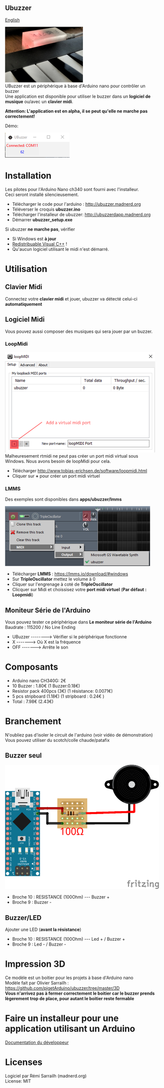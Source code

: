 Ubuzzer
-------

[English](https://github.com/pigetArduino/ubuzzer/)

![Photo UBuzzer](https://github.com/pigetArduino/ubuzzer/raw/master/doc/ubuzzer_photo.jpg)   
UBuzzer est un périphérique à base d'Arduino nano pour contrôler un buzzer   
Une application est disponible pour utiliser le buzzer dans un **logiciel de musique** ou/avec un **clavier midi**.

**Attention: L'application est en alpha, il se peut qu'elle ne marche pas correctement!**      

Démo: 

![UBuzzer App](https://github.com/pigetArduino/ubuzzer/raw/master/doc/ubuzzer_app.png)   

# Installation
Les pilotes pour l'Arduino Nano ch340 sont fourni avec l'installeur.    
Ceci seront installé silencieusement.

* Télécharger le code pour l'arduino : http://ubuzzer.madnerd.org
* Téléverser le croquis **ubuzzer.ino**
* Télécharger l'installeur de ubuzzer: http://ubuzzerdapp.madnerd.org  
* Démarrer **ubuzzer_setup.exe**  

Si ubuzzer **ne marche pas**, vérifier 
* Si Windows est **à jour**
* [Redistribuable Visual C++](https://www.microsoft.com/fr-fr/download/details.aspx?id=48145) !
* Qu'aucun logiciel utilisant le midi n'est démarré.

# Utilisation
## Clavier Midi
Connectez votre **clavier midi** et jouer, ubuzzer va détecté celui-ci **automatiquement**

## Logiciel Midi
Vous pouvez aussi composer des musiques qui sera jouer par un buzzer.    
### LoopMidi
![LoopMidi Ajouter un port Midi](https://github.com/pigetArduino/ubuzzer/raw/master/doc/loopMidi.png)     
Malheuresement rtmidi ne peut pas créer un port midi virtual sous Windows.
Nous avons besoin de loopMidi pour cela.    
* Télécharger http://www.tobias-erichsen.de/software/loopmidi.html   
* Cliquer sur **+** pour créer un port midi virtuel

### LMMS
Des exemples sont disponibles dans **apps/ubuzzer/lmms**

![Ubuzzer dans LMMS](https://github.com/pigetArduino/ubuzzer/raw/master/doc/ubuzzer_lmms.png)
* Télécharger **LMMS** : https://lmms.io/download/#windows
* Sur **TripleOscillator** mettez le volume à 0
* Cliquer sur l'engrenage à coté de **TripleOscillator**
* Clicquer sur Midi et choissisez votre **port midi virtuel** (**Par défaut : Loopmidi**)

## Moniteur Série de l'Arduino
Vous pouvez tester ce périphérique dans **Le moniteur série de l'Arduino**    
Baudrate : 115200 / No Line Ending     

* UBuzzer --------> Vérifier si le périphérique fonctionne 
* X -------> Où X est la fréquence
* OFF -------> Arrête le son    

# Composants
* Arduino nano CH340G: 2€    
* 10 Buzzer : 1.80€  (1 Buzzer:0.18€)  
* Resistor pack 400pcs (3€) (1 résistance: 0.0071€) 
* 5 pcs stripboard (1.18€) (1 stripboard : 0.24€ )  
* Total : 7.98€ (2.43€)   

# Branchement
N'oubliez pas d'isoler le circuit de l'arduino (voir vidéo de démonstration)    
Vous pouvez utiliser du scotch/colle chaude/patafix     
## Buzzer seul
![Branchement UBuzzer](https://github.com/pigetArduino/ubuzzer/raw/master/doc/ubuzzer_wiring.png)   
* Broche 10 : RESISTANCE (100Ohm) --- Buzzer +   
* Broche 9 : Buzzer -    

## Buzzer/LED
Ajouter une LED (**avant la résistance**)
* Broche 10 : RESISTANCE (100Ohm) --- Led + / Buzzer +   
* Broche 9 : Led - / Buzzer -    

# Impression 3D
Ce modèle est un boitier pour les projets à base d'Arduino nano    
Modèle fait par Olivier Sarrailh : https://github.com/pigetArduino/ubuzzer/tree/master/3D    
**Vous n'arrivez pas à fermer correctement le boitier car le buzzer prends lègerement trop de place, pour autant le boitier reste fermable**

# Faire un installeur pour une application utilisant un Arduino
[Documentation du développeur](https://github.com/pigetArduino/ubuzzer/blob/master/dev.readme.fr.md)

# Licenses
Logiciel par Rémi Sarrailh (madnerd.org)   
License: MIT
